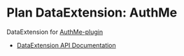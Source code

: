 # Plan DataExtension: AuthMe

DataExtension for [AuthMe-plugin](https://github.com/AuthMe/AuthMeReloaded)

- [DataExtension API Documentation](https://github.com/plan-player-analytics/Plan/wiki/APIv5)